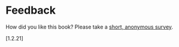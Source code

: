 # Feedback

How did you like this book? Please take a [short, anonymous survey](https://docs.google.com/forms/d/e/1FAIpQLSfx7PtOK9BN0gaF6qCrFbFuY0C5uRtZTKcgf_CGgwtZuUX4MA/viewform).

[1.2.21]